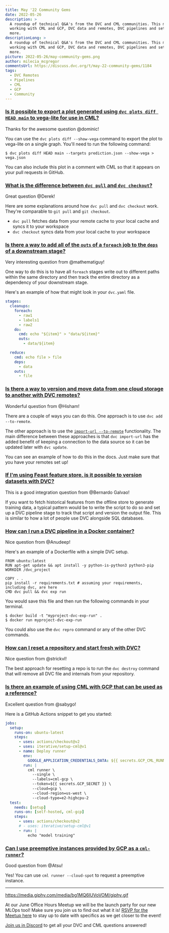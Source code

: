 ```yaml
---
title: May '22 Community Gems
date: 2022-05-26
description: >
  A roundup of technical Q&A's from the DVC and CML communities. This month:
  working with CML and GCP, DVC data and remotes, DVC pipelines and setups, and
  more.
descriptionLong: >
  A roundup of technical Q&A's from the DVC and CML communities. This month:
  working with CML and GCP, DVC data and remotes, DVC pipelines and setups, and
  more.
picture: 2022-05-26/may-community-gems.png
author: milecia_mcgregor
commentsUrl: https://discuss.dvc.org/t/may-22-community-gems/1184
tags:
  - DVC Remotes
  - Pipelines
  - CML
  - GCP
  - Community
---
```


### [Is it possible to export a plot generated using `dvc plots diff HEAD main` to vega-lite for use in CML?](https://discord.com/channels/485586884165107732/563406153334128681/965911829538832435)

Thanks for the awesome question @dominic!

You can use the `dvc plots diff --show-vega` command to export the plot to
vega-lite on a single graph. You'll need to run the following command:

```dvc
$ dvc plots diff HEAD main --targets prediction.json --show-vega > vega.json
```

You can also include this plot in a comment with CML so that it appears on your
pull requests in GitHub.

### [What is the difference between `dvc pull` and `dvc checkout`?](https://discord.com/channels/485586884165107732/563406153334128681/966739538888241192)

Great question @Derek!

Here are some explanations around how `dvc pull` and `dvc checkout` work.
They're comparable to `git pull` and `git checkout`.

- `dvc pull` fetches data from your remote cache to your local cache and syncs
  it to your workspace
- `dvc checkout` syncs data from your local cache to your workspace

### [Is there a way to add all of the `outs` of a `foreach` job to the `deps` of a downstream stage?](https://discord.com/channels/485586884165107732/563406153334128681/967709548393672734)

Very interesting question from @mathematiguy!

One way to do this is to have all `foreach` stages write out to different paths
within the same directory and then track the entire directory as a dependency of
your downstream stage.

Here's an example of how that might look in your `dvc.yaml` file.

```yaml
stages:
  cleanups:
    foreach:
      - raw1
      - labels1
      - raw2
    do:
      cmd: echo "${item}" > "data/${item}"
      outs:
        - data/${item}

  reduce:
    cmd: echo file > file
    deps:
      - data
    outs:
      - file
```

### [Is there a way to version and move data from one cloud storage to another with DVC remotes?](https://discord.com/channels/485586884165107732/563406153334128681/968778284114538496)

Wonderful question from @Hisham!

There are a couple of ways you can do this. One approach is to use
`dvc add --to-remote`.

The other approach is to use the
[`import-url --to-remote`](https://dvc.org/doc/command-reference/import-url#example-transfer-to-remote-storage)
functionality. The main difference between these approaches is that
`dvc import-url` has the added benefit of keeping a connection to the data
source so it can be updated later with `dvc update`.

You can see an example of how to do this in the docs. Just make sure that you
have your remotes set up!

### [If I'm using Feast feature store, is it possible to version datasets with DVC?](https://discord.com/channels/485586884165107732/563406153334128681/968899175561449532)

This is a good integration question from @Bernardo Galvao!

If you want to fetch historical features from the offline store to generate
training data, a typical pattern would be to write the script to do so and set
up a DVC pipeline stage to track that script and version the output file. This
is similar to how a lot of people use DVC alongside SQL databases.

### [How can I run a DVC pipeline in a Docker container?](https://discord.com/channels/485586884165107732/563406153334128681/969640280263389184)

Nice question from @Anudeep!

Here's an example of a Dockerfile with a simple DVC setup.

```docker
FROM ubuntu:latest
RUN apt-get update && apt install -y python-is-python3 python3-pip
WORKDIR /dvc_project

COPY . .
pip install -r requirements.txt # assuming your requirements, including dvc, are here
CMD dvc pull && dvc exp run
```

You would save this file and then run the following commands in your terminal.

```dvc
$ docker build -t "myproject-dvc-exp-run" .
$ docker run myproject-dvc-exp-run
```

You could also use the `dvc repro` command or any of the other DVC commands.

### [How can I reset a repository and start fresh with DVC?](https://discord.com/channels/485586884165107732/485596304961962003/970344379938127892)

Nice question from @strickvl!

The best approach for resetting a repo is to run the `dvc destroy` command that
will remove all DVC file and internals from your repository.

### [Is there an example of using CML with GCP that can be used as a reference?](https://discord.com/channels/485586884165107732/728693131557732403/963512513452970086)

Excellent question from @sabygo!

Here is a GitHub Actions snippet to get you started:

```yaml
jobs:
  setup:
    runs-on: ubuntu-latest
    steps:
      - uses: actions/checkout@v2
      - uses: iterative/setup-cml@v1
      - name: Deploy runner
        env:
          GOOGLE_APPLICATION_CREDENTIALS_DATA: ${{ secrets.GCP_CML_RUNNER_KEY }}
        run: |
          cml runner \
            --single \
            --labels=cml-gcp \
            --token=${{ secrets.GCP_SECRET }} \
            --cloud=gcp \
            --cloud-region=us-west \
            --cloud-type=e2-highcpu-2
  test:
    needs: [setup]
    runs-on: [self-hosted, cml-gcp]
    steps:
      - uses: actions/checkout@v2
      # - uses: iterative/setup-cml@v1
      - run: |
          echo "model training"
```

### [Can I use preemptive instances provided by GCP as a `cml-runner`?](https://discord.com/channels/485586884165107732/728693131557732403/964860322710192202)

Good question from @Atsu!

Yes! You can use `cml runner --cloud-spot` to request a preemptive instance.

---

https://media.giphy.com/media/bg1MQ6IUVoVOM/giphy.gif

At our June Office Hours Meetup we will be the launch party for our new MLOps
tool! Make sure you join us to find out what it is!
[RSVP for the Meetup here](https://www.meetup.com/Machine-Learning-Engineer-Community-Virtual-Meetups/events/285789441/)
to stay up to date with specifics as we get closer to the event!

[Join us in Discord](https://discord.com/invite/dvwXA2N) to get all your DVC and
CML questions answered!
